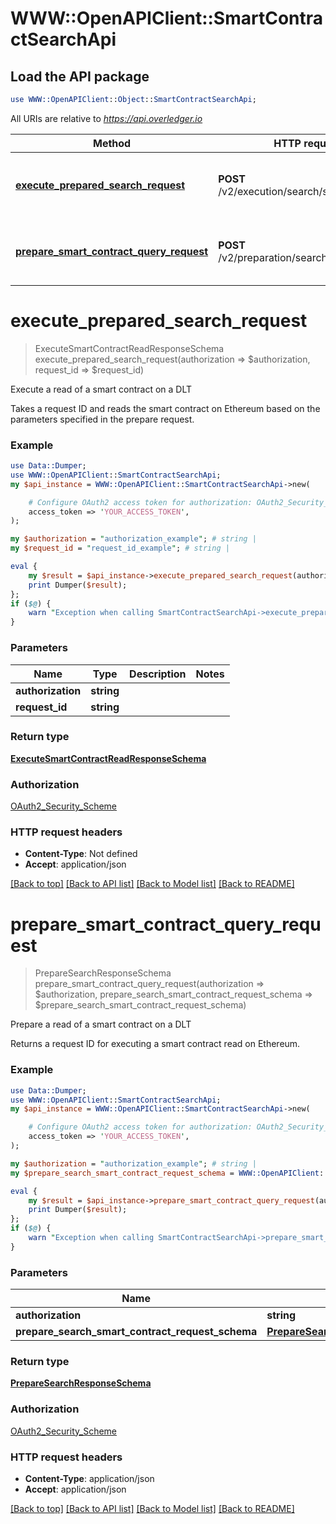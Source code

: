 # WWW::OpenAPIClient::SmartContractSearchApi

## Load the API package
```perl
use WWW::OpenAPIClient::Object::SmartContractSearchApi;
```

All URIs are relative to *https://api.overledger.io*

Method | HTTP request | Description
------------- | ------------- | -------------
[**execute_prepared_search_request**](SmartContractSearchApi.md#execute_prepared_search_request) | **POST** /v2/execution/search/smartcontract | Execute a read of a smart contract on a DLT
[**prepare_smart_contract_query_request**](SmartContractSearchApi.md#prepare_smart_contract_query_request) | **POST** /v2/preparation/search/smartcontract | Prepare a read of a smart contract on a DLT


# **execute_prepared_search_request**
> ExecuteSmartContractReadResponseSchema execute_prepared_search_request(authorization => $authorization, request_id => $request_id)

Execute a read of a smart contract on a DLT

Takes a request ID and reads the smart contract on Ethereum based on the parameters specified in the prepare request.

### Example
```perl
use Data::Dumper;
use WWW::OpenAPIClient::SmartContractSearchApi;
my $api_instance = WWW::OpenAPIClient::SmartContractSearchApi->new(

    # Configure OAuth2 access token for authorization: OAuth2_Security_Scheme
    access_token => 'YOUR_ACCESS_TOKEN',
);

my $authorization = "authorization_example"; # string | 
my $request_id = "request_id_example"; # string | 

eval {
    my $result = $api_instance->execute_prepared_search_request(authorization => $authorization, request_id => $request_id);
    print Dumper($result);
};
if ($@) {
    warn "Exception when calling SmartContractSearchApi->execute_prepared_search_request: $@\n";
}
```

### Parameters

Name | Type | Description  | Notes
------------- | ------------- | ------------- | -------------
 **authorization** | **string**|  | 
 **request_id** | **string**|  | 

### Return type

[**ExecuteSmartContractReadResponseSchema**](ExecuteSmartContractReadResponseSchema.md)

### Authorization

[OAuth2_Security_Scheme](../README.md#OAuth2_Security_Scheme)

### HTTP request headers

 - **Content-Type**: Not defined
 - **Accept**: application/json

[[Back to top]](#) [[Back to API list]](../README.md#documentation-for-api-endpoints) [[Back to Model list]](../README.md#documentation-for-models) [[Back to README]](../README.md)

# **prepare_smart_contract_query_request**
> PrepareSearchResponseSchema prepare_smart_contract_query_request(authorization => $authorization, prepare_search_smart_contract_request_schema => $prepare_search_smart_contract_request_schema)

Prepare a read of a smart contract on a DLT

Returns a request ID for executing a smart contract read on Ethereum.

### Example
```perl
use Data::Dumper;
use WWW::OpenAPIClient::SmartContractSearchApi;
my $api_instance = WWW::OpenAPIClient::SmartContractSearchApi->new(

    # Configure OAuth2 access token for authorization: OAuth2_Security_Scheme
    access_token => 'YOUR_ACCESS_TOKEN',
);

my $authorization = "authorization_example"; # string | 
my $prepare_search_smart_contract_request_schema = WWW::OpenAPIClient::Object::PrepareSearchSmartContractRequestSchema->new(); # PrepareSearchSmartContractRequestSchema | 

eval {
    my $result = $api_instance->prepare_smart_contract_query_request(authorization => $authorization, prepare_search_smart_contract_request_schema => $prepare_search_smart_contract_request_schema);
    print Dumper($result);
};
if ($@) {
    warn "Exception when calling SmartContractSearchApi->prepare_smart_contract_query_request: $@\n";
}
```

### Parameters

Name | Type | Description  | Notes
------------- | ------------- | ------------- | -------------
 **authorization** | **string**|  | 
 **prepare_search_smart_contract_request_schema** | [**PrepareSearchSmartContractRequestSchema**](PrepareSearchSmartContractRequestSchema.md)|  | 

### Return type

[**PrepareSearchResponseSchema**](PrepareSearchResponseSchema.md)

### Authorization

[OAuth2_Security_Scheme](../README.md#OAuth2_Security_Scheme)

### HTTP request headers

 - **Content-Type**: application/json
 - **Accept**: application/json

[[Back to top]](#) [[Back to API list]](../README.md#documentation-for-api-endpoints) [[Back to Model list]](../README.md#documentation-for-models) [[Back to README]](../README.md)

